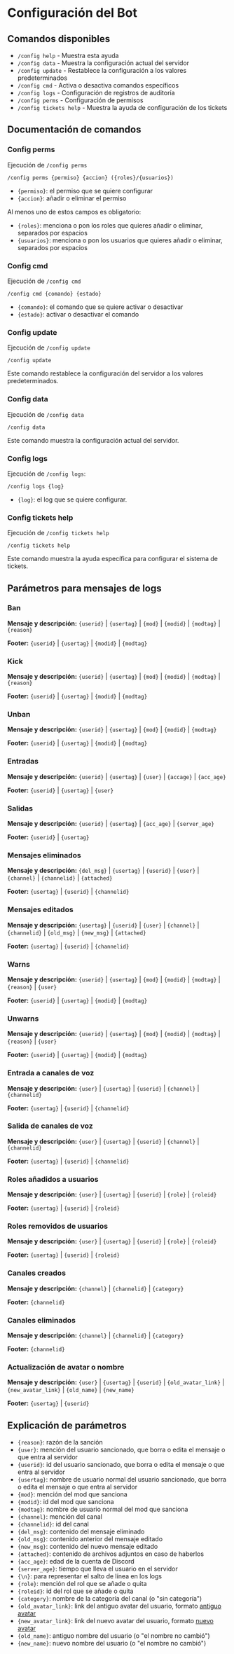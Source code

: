 # Configuración del Bot

## Comandos disponibles

- `/config help` - Muestra esta ayuda
- `/config data` - Muestra la configuración actual del servidor
- `/config update` - Restablece la configuración a los valores predeterminados
- `/config cmd` - Activa o desactiva comandos específicos
- `/config logs` - Configuración de registros de auditoría
- `/config perms` - Configuración de permisos
- `/config tickets help` - Muestra la ayuda de configuración de los tickets

## Documentación de comandos

### Config perms

Ejecución de `/config perms`

```
/config perms {permiso} {accion} ({roles}/{usuarios})
```

- `{permiso}`: el permiso que se quiere configurar
- `{accion}`: añadir o eliminar el permiso

Al menos uno de estos campos es obligatorio:

- `{roles}`: menciona o pon los roles que quieres añadir o eliminar, separados por espacios
- `{usuarios}`: menciona o pon los usuarios que quieres añadir o eliminar, separados por espacios

### Config cmd

Ejecución de `/config cmd`

```
/config cmd {comando} {estado}
```

- `{comando}`: el comando que se quiere activar o desactivar
- `{estado}`: activar o desactivar el comando

### Config update

Ejecución de `/config update`

```
/config update
```

Este comando restablece la configuración del servidor a los valores predeterminados.

### Config data

Ejecución de `/config data`

```
/config data
```

Este comando muestra la configuración actual del servidor.

### Config logs

Ejecución de `/config logs`:

```
/config logs {log}
```

- `{log}`: el log que se quiere configurar.

### Config tickets help

Ejecución de `/config tickets help`

```
/config tickets help
```

Este comando muestra la ayuda específica para configurar el sistema de tickets.

## Parámetros para mensajes de logs

### Ban
**Mensaje y descripción:**
`{userid}` | `{usertag}` | `{mod}` | `{modid}` | `{modtag}` | `{reason}`

**Footer:**
`{userid}` | `{usertag}` | `{modid}` | `{modtag}`

### Kick
**Mensaje y descripción:**
`{userid}` | `{usertag}` | `{mod}` | `{modid}` | `{modtag}` | `{reason}`

**Footer:**
`{userid}` | `{usertag}` | `{modid}` | `{modtag}`

### Unban
**Mensaje y descripción:**
`{userid}` | `{usertag}` | `{mod}` | `{modid}` | `{modtag}`

**Footer:**
`{userid}` | `{usertag}` | `{modid}` | `{modtag}`

### Entradas
**Mensaje y descripción:**
`{userid}` | `{usertag}` | `{user}` | `{accage}` | `{acc_age}`

**Footer:**
`{userid}` | `{usertag}` | `{user}`

### Salidas
**Mensaje y descripción:**
`{userid}` | `{usertag}` | `{acc_age}` | `{server_age}`

**Footer:**
`{userid}` | `{usertag}`

### Mensajes eliminados
**Mensaje y descripción:**
`{del_msg}` | `{usertag}` | `{userid}` | `{user}` | `{channel}` | `{channelid}` | `{attached}`

**Footer:**
`{usertag}` | `{userid}` | `{channelid}`

### Mensajes editados
**Mensaje y descripción:**
`{usertag}` | `{userid}` | `{user}` | `{channel}` | `{channelid}` | `{old_msg}` | `{new_msg}` | `{attached}`

**Footer:**
`{usertag}` | `{userid}` | `{channelid}`

### Warns
**Mensaje y descripción:**
`{userid}` | `{usertag}` | `{mod}` | `{modid}` | `{modtag}` | `{reason}` | `{user}`

**Footer:**
`{userid}` | `{usertag}` | `{modid}` | `{modtag}`

### Unwarns
**Mensaje y descripción:**
`{userid}` | `{usertag}` | `{mod}` | `{modid}` | `{modtag}` | `{reason}` | `{user}`

**Footer:**
`{userid}` | `{usertag}` | `{modid}` | `{modtag}`

### Entrada a canales de voz
**Mensaje y descripción:**
`{user}` | `{usertag}` | `{userid}` | `{channel}` | `{channelid}`

**Footer:**
`{usertag}` | `{userid}` | `{channelid}`

### Salida de canales de voz
**Mensaje y descripción:**
`{user}` | `{usertag}` | `{userid}` | `{channel}` | `{channelid}`

**Footer:**
`{usertag}` | `{userid}` | `{channelid}`

### Roles añadidos a usuarios
**Mensaje y descripción:**
`{user}` | `{usertag}` | `{userid}` | `{role}` | `{roleid}`

**Footer:**
`{usertag}` | `{userid}` | `{roleid}`

### Roles removidos de usuarios
**Mensaje y descripción:**
`{user}` | `{usertag}` | `{userid}` | `{role}` | `{roleid}`

**Footer:**
`{usertag}` | `{userid}` | `{roleid}`

### Canales creados
**Mensaje y descripción:**
`{channel}` | `{channelid}` | `{category}`

**Footer:**
`{channelid}`

### Canales eliminados
**Mensaje y descripción:**
`{channel}` | `{channelid}` | `{category}`

**Footer:**
`{channelid}`

### Actualización de avatar o nombre
**Mensaje y descripción:**
`{user}` | `{usertag}` | `{userid}` | `{old_avatar_link}` | `{new_avatar_link}` | `{old_name}` | `{new_name}`

**Footer:**
`{usertag}` | `{userid}`

## Explicación de parámetros

- `{reason}`: razón de la sanción
- `{user}`: mención del usuario sancionado, que borra o edita el mensaje o que entra al servidor
- `{userid}`: id del usuario sancionado, que borra o edita el mensaje o que entra al servidor
- `{usertag}`: nombre de usuario normal del usuario sancionado, que borra o edita el mensaje o que entra al servidor
- `{mod}`: mención del mod que sanciona
- `{modid}`: id del mod que sanciona
- `{modtag}`: nombre de usuario normal del mod que sanciona
- `{channel}`: mención del canal
- `{channelid}`: id del canal
- `{del_msg}`: contenido del mensaje eliminado
- `{old_msg}`: contenido anterior del mensaje editado
- `{new_msg}`: contenido del nuevo mensaje editado
- `{attached}`: contenido de archivos adjuntos en caso de haberlos
- `{acc_age}`: edad de la cuenta de Discord
- `{server_age}`: tiempo que lleva el usuario en el servidor
- `{\n}`: para representar el salto de línea en los logs
- `{role}`: mención del rol que se añade o quita
- `{roleid}`: id del rol que se añade o quita
- `{category}`: nombre de la categoría del canal (o "sin categoría")
- `{old_avatar_link}`: link del antiguo avatar del usuario, formato [antiguo avatar](link)
- `{new_avatar_link}`: link del nuevo avatar del usuario, formato [nuevo avatar](link)
- `{old_name}`: antiguo nombre del usuario (o "el nombre no cambió")
- `{new_name}`: nuevo nombre del usuario (o "el nombre no cambió")